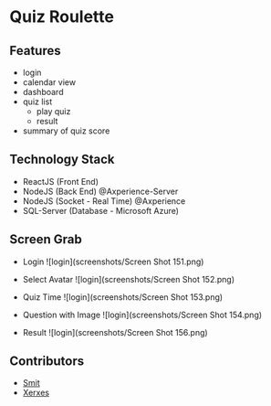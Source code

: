 # Quiz Roulette

## Features

- login
- calendar view
- dashboard
- quiz list
  - play quiz
  - result
- summary of quiz score

## Technology Stack

- ReactJS (Front End)
- NodeJS (Back End) @Axperience-Server
- NodeJS (Socket - Real Time) @Axperience
- SQL-Server (Database - Microsoft Azure)

## Screen Grab

- Login
![login](screenshots/Screen Shot 151.png)

- Select Avatar
![login](screenshots/Screen Shot 152.png)

- Quiz Time
![login](screenshots/Screen Shot 153.png)

- Question with Image
![login](screenshots/Screen Shot 154.png)

- Result
![login](screenshots/Screen Shot 156.png)

## Contributors

- [Smit](https://github.com/shah-smit)
- [Xerxes](https://github.com/XXerxesG)
